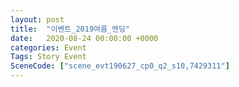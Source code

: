 ```yaml
---
layout: post
title:  "이벤트_2019여름_엔딩"
date:   2020-08-24 00:00:00 +0000
categories: Event
Tags: Story Event
SceneCode: ["scene_evt190627_cp0_q2_s10,7429311"]
---
```

